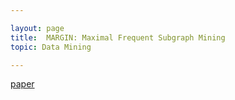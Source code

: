 ```yaml
---

layout: page
title:  MARGIN: Maximal Frequent Subgraph Mining
topic: Data Mining

---
```


[paper](https://dl.acm.org/doi/pdf/10.1145/1839490.1839491)
